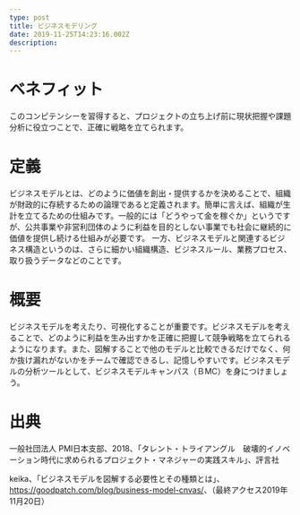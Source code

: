 ```yaml
---
type: post
title: ビジネスモデリング
date: 2019-11-25T14:23:16.002Z
description:
---
```

# ベネフィット

このコンピテンシーを習得すると、プロジェクトの立ち上げ前に現状把握や課題分析に役立つことで、正確に戦略を立てられます。

# 定義

ビジネスモデルとは、どのように価値を創出・提供するかを決めることで、組織が財政的に存続するための論理であると定義されます。簡単に言えば、組織が生計を立てるための仕組みです。一般的には「どうやって金を稼ぐか」というですが、公共事業や非営利団体のように利益を目的としない事業でも社会に継続的に価値を提供し続ける仕組みが必要です。
一方、ビジネスモデルと関連するビジネス構造というのは、さらに細かい組織構造、ビジネスルール、業務プロセス、取り扱うデータなどのことです。

# 概要

ビジネスモデルを考えたり、可視化することが重要です。ビジネスモデルを考えることで、どのように利益を生み出すかを正確に把握して競争戦略を立てられるようになります。また、図解することで他のモデルと比較できるだけでなく、何か抜け漏れがないかをチームで確認できるし、記憶しやすいです。ビジネスモデルの分析ツールとして、ビジネスモデルキャンパス（ＢMC）を身につけましょう。

# 出典

一般社団法人 PMI日本支部、2018、「タレント・トライアングル　破壊的イノベーション時代に求められるプロジェクト・マネジャーの実践スキル」、評言社

keika、「ビジネスモデルを図解する必要性とその種類とは」、<https://goodpatch.com/blog/business-model-cnvas/>、（最終アクセス2019年11月20日）
